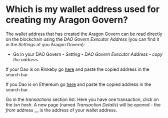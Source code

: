 # Which is my wallet address used for creating my Aragon Govern?

The wallet address that has created the Aragon Govern can be read directly on the blockchain using the _DAO Govern Executor Address_ (you can find it in the _Settings_ of you Aragon Govern):

* Go in your DAO Govern - _Setting - DAO Govern Executor Address - copy the address._&#x20;

If your Dao is on Rinkeby go [here](https://rinkeby.etherscan.io) and paste the copied address in the search bar.

If you Dao is on Ethereum go [here](https://etherscan.io) and paste the copied address in the search bar.&#x20;

Go in the _transactions_ section list. Here you have one transaction, click on the _txn hash_. A new page (named _Transaction Details_) will be opened - the _from_ address __ is the address of your wallet address.
